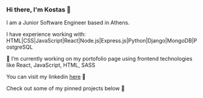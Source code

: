 ### Hi there, I'm Kostas  👋

I am a Junior Software Engineer based in Athens. 

I have experience working with: HTML|CSS|JavaScript|React|Node.js|Express.js|Python|Django|MongoDB|PostgreSQL

🔭 I’m currently working on my portofolio page using frontend technologies like React, JavaScript, HTML, SASS

You can visit my linkedin [here](https://www.linkedin.com/in/kostas-fergadis/) 🙂

Check out some of my pinned projects below 🌱
<!--
**Stylok5/Stylok5** is a ✨ _special_ ✨ repository because its `README.md` (this file) appears on your GitHub profile.

Here are some ideas to get you started:

- 🔭 I’m currently working on ...
- 🌱 I’m currently learning ...
- 👯 I’m looking to collaborate on ...
- 🤔 I’m looking for help with ...
- 💬 Ask me about ...
- 📫 How to reach me: ...
- 😄 Pronouns: ...
- ⚡ Fun fact: ...
-->
